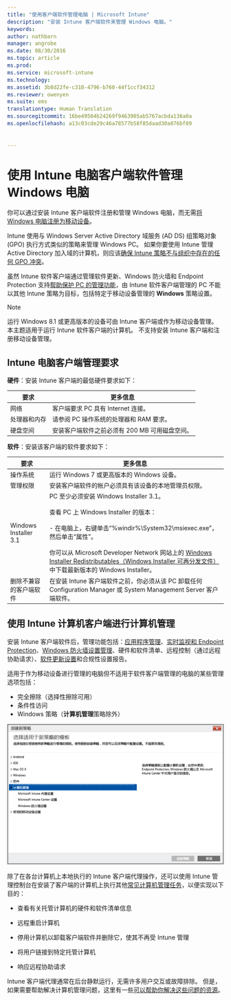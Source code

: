 ```yaml
---
title: "使用客户端软件管理电脑 | Microsoft Intune"
description: "安装 Intune 客户端软件来管理 Windows 电脑。"
keywords: 
author: nathbarn
manager: angrobe
ms.date: 08/30/2016
ms.topic: article
ms.prod: 
ms.service: microsoft-intune
ms.technology: 
ms.assetid: 3b8d22fe-c318-4796-b760-44f1ccf34312
ms.reviewer: owenyen
ms.suite: ems
translationtype: Human Translation
ms.sourcegitcommit: 16be49504b24269f9463905ab5767acbda136a0a
ms.openlocfilehash: a13c03cde29c46a78577b58f85daad30a076bf89


---
```


# 使用 Intune 电脑客户端软件管理 Windows 电脑
你可以通过安装 Intune 客户端软件注册和管理 Windows 电脑，而无需[将 Windows 电脑注册为移动设备](set-up-windows-device-management-with-microsoft-intune.md)。

Intune 使用与 Windows Server Active Directory 域服务 (AD DS) 组策略对象 (GPO) 执行方式类似的策略来管理 Windows PC。 如果你要使用 Intune 管理 Active Directory 加入域的计算机，则应该[确保 Intune 策略不与组织中存在的任何 GPO 冲突](resolve-gpo-and-microsoft-intune-policy-conflicts.md)。

虽然 Intune 软件客户端通过管理软件更新、Windows 防火墙和 Endpoint Protection 支持[帮助保护 PC 的管理功能](policies-to-protect-windows-pcs-in-microsoft-intune.md)，由 Intune 软件客户端管理的 PC 不能以其他 Intune 策略为目标，包括特定于移动设备管理的 **Windows** 策略设置。

> [!NOTE]
> 运行 Windows 8.1 或更高版本的设备可由 Intune 客户端或作为移动设备管理。 本主题适用于运行 Intune 软件客户端的计算机。 不支持安装 Intune 客户端和注册移动设备管理。

## Intune 电脑客户端管理要求

**硬件**：安装 Intune 客户端的最低硬件要求如下：

|要求|更多信息|
|---------------|--------------------|
|网络|客户端要求 PC 具有 Internet 连接。|
|处理器和内存|请参阅 PC 操作系统的处理器和 RAM 要求。|
|硬盘空间|安装客户端软件之前必须有 200 MB 可用磁盘空间。|

**软件**：安装该客户端的软件要求如下：

|要求|更多信息|
|---------------|--------------------|
|操作系统 | 运行 Windows 7 或更高版本的 Windows 设备。 |
|管理权限|安装客户端软件的帐户必须具有该设备的本地管理员权限。|
|Windows Installer 3.1|PC 至少必须安装 Windows Installer 3.1。<br /><br />查看 PC 上 Windows Installer 的版本：<br /><br />- 在电脑上，右键单击“%windir%\System32\msiexec.exe”，然后单击“属性”。<br /><br />你可以从 Microsoft Developer Network 网站上的 [Windows Installer Redistributables（Windows Installer 可再分发文件）](http://go.microsoft.com/fwlink/?LinkID=234258) 中下载最新版本的 Windows Installer。|
|删除不兼容的客户端软件|在安装 Intune 客户端软件之前，你必须从该 PC 卸载任何 Configuration Manager 或 System Management Server 客户端软件。|

## 使用 Intune 计算机客户端进行计算机管理
安装 Intune 客户端软件后，管理功能包括：[应用程序管理](deploy-apps-in-microsoft-intune.md)、[实时监视和 Endpoint Protection](help-secure-windows-pcs-with-endpoint-protection-for-microsoft-intune.md)、[Windows 防火墙设置管理](help-protect-windows-pcs-using-windows-firewall-policies-in-microsoft-intune.md)、硬件和软件清单、远程控制（通过远程协助请求）、[软件更新设置](keep-windows-pcs-up-to-date-with-software-updates-in-microsoft-intune.md)和合规性设置报告。

适用于作为移动设备进行管理的电脑但不适用于软件客户端管理的电脑的某些管理选项包括：

-   完全擦除（选择性擦除可用）
-   条件性访问
-   Windows 策略（**计算机管理**策略除外）

![用于 Windows 电脑的策略模板](../media/pc_policy_template.png)

除了在各台计算机上本地执行的 Intune 客户端代理操作，还可以使用 Intune 管理控制台在安装了客户端的计算机上执行其他[常见计算机管理任务](common-windows-pc-management-tasks-with-the-microsoft-intune-computer-client.md)，以便实现以下目的：

-   查看有关托管计算机的硬件和软件清单信息

-   远程重启计算机

-   停用计算机以卸载客户端软件并删除它，使其不再受 Intune 管理

-   将用户链接到特定托管计算机

-   响应远程协助请求

Intune 客户端代理通常在后台静默运行，无需许多用户交互或故障排除。 但是，如果需要帮助解决计算机管理问题，这里有一些[可以帮助你解决这些问题的资源](/intune/troubleshoot/troubleshoot-client-setup-in-microsoft-intune)。



<!--HONumber=Sep16_HO1-->


